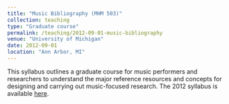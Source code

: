 ```yaml
---
title: "Music Bibliography (MHM 503)"
collection: teaching
type: "Graduate course"
permalink: /teaching/2012-09-01-music-bibliography
venue: "University of Michigan"
date: 2012-09-01
location: "Ann Arbor, MI"
---
```


This syllabus outlines a graduate course for music performers and researchers to understand the major reference resources and concepts for designing and carrying out music-focused research. The 2012 syllabus is available [here](http://www-personal.umich.edu/~jajohnst/courses/mhm503-2012/).
